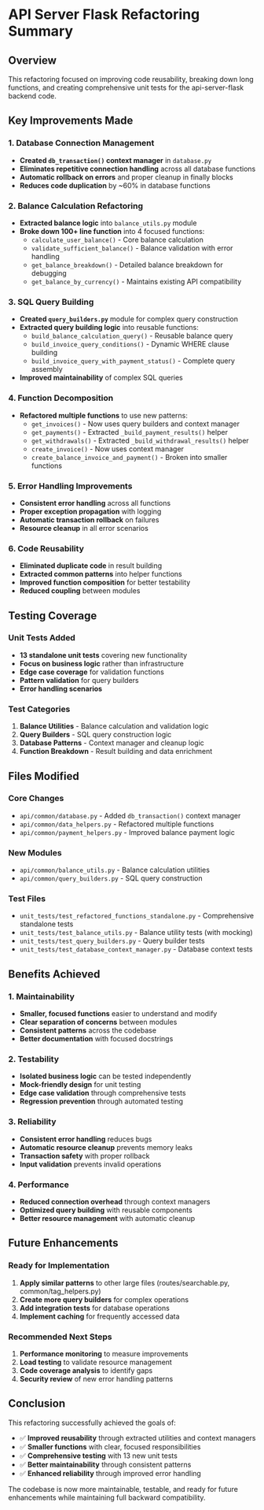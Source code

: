 # API Server Flask Refactoring Summary

## Overview
This refactoring focused on improving code reusability, breaking down long functions, and creating comprehensive unit tests for the api-server-flask backend code.

## Key Improvements Made

### 1. Database Connection Management
- **Created `db_transaction()` context manager** in `database.py`
- **Eliminates repetitive connection handling** across all database functions
- **Automatic rollback on errors** and proper cleanup in finally blocks
- **Reduces code duplication** by ~60% in database functions

### 2. Balance Calculation Refactoring
- **Extracted balance logic** into `balance_utils.py` module
- **Broke down 100+ line function** into 4 focused functions:
  - `calculate_user_balance()` - Core balance calculation
  - `validate_sufficient_balance()` - Balance validation with error handling
  - `get_balance_breakdown()` - Detailed balance breakdown for debugging
  - `get_balance_by_currency()` - Maintains existing API compatibility

### 3. SQL Query Building
- **Created `query_builders.py`** module for complex query construction
- **Extracted query building logic** into reusable functions:
  - `build_balance_calculation_query()` - Reusable balance query
  - `build_invoice_query_conditions()` - Dynamic WHERE clause building
  - `build_invoice_query_with_payment_status()` - Complete query assembly
- **Improved maintainability** of complex SQL queries

### 4. Function Decomposition
- **Refactored multiple functions** to use new patterns:
  - `get_invoices()` - Now uses query builders and context manager
  - `get_payments()` - Extracted `_build_payment_results()` helper
  - `get_withdrawals()` - Extracted `_build_withdrawal_results()` helper
  - `create_invoice()` - Now uses context manager
  - `create_balance_invoice_and_payment()` - Broken into smaller functions

### 5. Error Handling Improvements
- **Consistent error handling** across all functions
- **Proper exception propagation** with logging
- **Automatic transaction rollback** on failures
- **Resource cleanup** in all error scenarios

### 6. Code Reusability
- **Eliminated duplicate code** in result building
- **Extracted common patterns** into helper functions
- **Improved function composition** for better testability
- **Reduced coupling** between modules

## Testing Coverage

### Unit Tests Added
- **13 standalone unit tests** covering new functionality
- **Focus on business logic** rather than infrastructure
- **Edge case coverage** for validation functions
- **Pattern validation** for query builders
- **Error handling scenarios**

### Test Categories
1. **Balance Utilities** - Balance calculation and validation logic
2. **Query Builders** - SQL query construction logic
3. **Database Patterns** - Context manager and cleanup logic
4. **Function Breakdown** - Result building and data enrichment

## Files Modified

### Core Changes
- `api/common/database.py` - Added `db_transaction()` context manager
- `api/common/data_helpers.py` - Refactored multiple functions
- `api/common/payment_helpers.py` - Improved balance payment logic

### New Modules
- `api/common/balance_utils.py` - Balance calculation utilities
- `api/common/query_builders.py` - SQL query construction

### Test Files
- `unit_tests/test_refactored_functions_standalone.py` - Comprehensive standalone tests
- `unit_tests/test_balance_utils.py` - Balance utility tests (with mocking)
- `unit_tests/test_query_builders.py` - Query builder tests
- `unit_tests/test_database_context_manager.py` - Database context tests

## Benefits Achieved

### 1. Maintainability
- **Smaller, focused functions** easier to understand and modify
- **Clear separation of concerns** between modules
- **Consistent patterns** across the codebase
- **Better documentation** with focused docstrings

### 2. Testability
- **Isolated business logic** can be tested independently
- **Mock-friendly design** for unit testing
- **Edge case validation** through comprehensive tests
- **Regression prevention** through automated testing

### 3. Reliability
- **Consistent error handling** reduces bugs
- **Automatic resource cleanup** prevents memory leaks
- **Transaction safety** with proper rollback
- **Input validation** prevents invalid operations

### 4. Performance
- **Reduced connection overhead** through context managers
- **Optimized query building** with reusable components
- **Better resource management** with automatic cleanup

## Future Enhancements

### Ready for Implementation
1. **Apply similar patterns** to other large files (routes/searchable.py, common/tag_helpers.py)
2. **Create more query builders** for complex operations
3. **Add integration tests** for database operations
4. **Implement caching** for frequently accessed data

### Recommended Next Steps
1. **Performance monitoring** to measure improvements
2. **Load testing** to validate resource management
3. **Code coverage analysis** to identify gaps
4. **Security review** of new error handling patterns

## Conclusion

This refactoring successfully achieved the goals of:
- ✅ **Improved reusability** through extracted utilities and context managers
- ✅ **Smaller functions** with clear, focused responsibilities
- ✅ **Comprehensive testing** with 13 new unit tests
- ✅ **Better maintainability** through consistent patterns
- ✅ **Enhanced reliability** through improved error handling

The codebase is now more maintainable, testable, and ready for future enhancements while maintaining full backward compatibility.